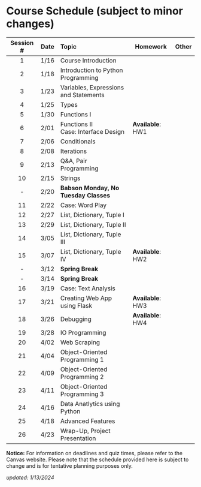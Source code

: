 # Course Schedule (subject to minor changes)

| Session # | Date  | Topic                                   | Homework           | Other |
| :-------: | :---: | :-------------------------------------- | ------------------ | ----- |
|     1     | 1/16  | Course Introduction                     |                    |       |
|     2     | 1/18  | Introduction to Python Programming      |                    |       |
|     3     | 1/23  | Variables, Expressions and Statements   |                    |       |
|     4     | 1/25  | Types                                   |                    |       |
|     5     | 1/30  | Functions I                             |                    |       |
|     6     | 2/01  | Functions II <br>Case: Interface Design | **Available**: HW1 |       |
|     7     | 2/06  | Conditionals                            |                    |       |
|     8     | 2/08  | Iterations                              |                    |       |
|     9     | 2/13  | Q&A, Pair Programming                   |                    |       |
|    10     | 2/15  | Strings                                 |                    |       |
|     -     | 2/20  | **Babson Monday, No Tuesday Classes**   |                    |       |
|    11     | 2/22  | Case: Word Play                         |                    |       |
|    12     | 2/27  | List, Dictionary, Tuple I               |                    |       |
|    13     | 2/29  | List, Dictionary, Tuple II              |                    |       |
|    14     | 3/05  | List, Dictionary, Tuple III             |                    |       |
|    15     | 3/07  | List, Dictionary, Tuple IV              | **Available**: HW2 |       |
|     -     | 3/12  | **Spring Break**                        |                    |       |
|     -     | 3/14  | **Spring Break**                        |                    |       |
|    16     | 3/19  | Case: Text Analysis                     |                    |       |
|    17     | 3/21  | Creating Web App using Flask            | **Available**: HW3 |       |
|    18     | 3/26  | Debugging                               | **Available**: HW4 |       |
|    19     | 3/28  | IO Programming                          |                    |       |
|    20     | 4/02  | Web Scraping                            |                    |       |
|    21     | 4/04  | Object-Oriented Programming 1           |                    |       |
|    22     | 4/09  | Object-Oriented Programming 2           |                    |       |
|    23     | 4/11  | Object-Oriented Programming 3           |                    |       |
|    24     | 4/16  | Data Anatlytics using Python            |                    |       |
|    25     | 4/18  | Advanced Features                       |                    |       |
|    26     | 4/23  | Wrap-Up, Project Presentation           |                    |       |

**Notice:** For information on deadlines and quiz times, please refer to the Canvas website. Please note that the schedule provided here is subject to change and is for tentative planning purposes only.

*updated: 1/13/2024*